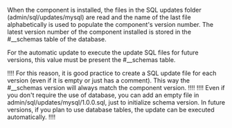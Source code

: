 When the component is installed, the files in the SQL updates folder (admin/sql/updates/mysql) are read and the name of the last file alphabetically is used to populate the component's version number. The latest version number of the component installed is stored in the #__schemas table of the database.

For the automatic update to execute the update SQL files for future versions, this value must be present the #__schemas table.

!!!!
For this reason, it is good practice to create a SQL update file for each version (even if it is empty or just has a comment). This way the #__schemas version will always match the component version.
!!!!
!!!!
Even if you don't require the use of database, you can add an empty file in admin/sql/updates/mysql/1.0.0.sql, just to initialize schema version. In future versions, if you plan to use database tables, the update can be executed automatically.
!!!!
